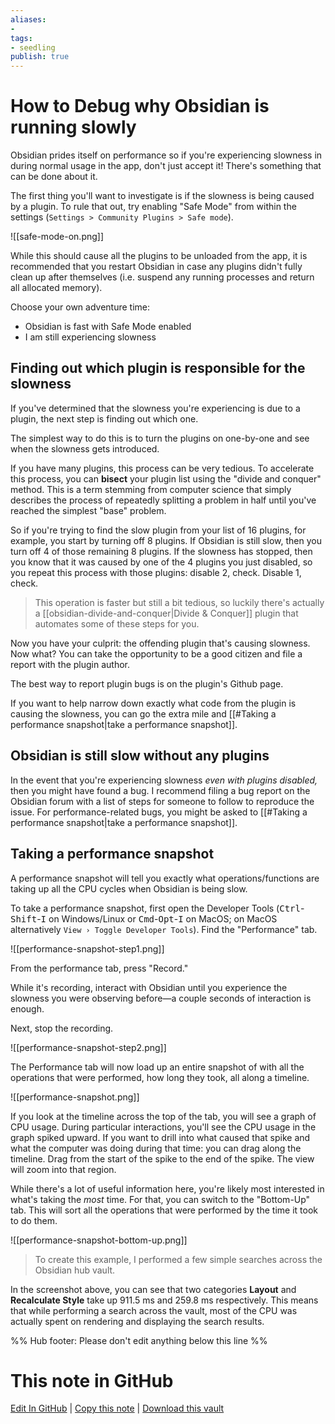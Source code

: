 ```yaml
---
aliases: 
- 
tags:
- seedling
publish: true
---
```


# How to Debug why Obsidian is running slowly

Obsidian prides itself on performance so if you're experiencing slowness in during normal usage in the app, don't just accept it! There's something that can be done about it.

The first thing you'll want to investigate is if the slowness is being caused by a plugin. To rule that out, try enabling "Safe Mode" from within the settings (`Settings > Community Plugins > Safe mode`).

![[safe-mode-on.png]]

While this should cause all the plugins to be unloaded from the app, it is recommended that you restart Obsidian in case any plugins didn't fully clean up after themselves (i.e. suspend any running processes and return all allocated memory).

Choose your own adventure time:
- Obsidian is fast with Safe Mode enabled
- I am still experiencing slowness

## Finding out which plugin is responsible for the slowness

If you've determined that the slowness you're experiencing is due to a plugin, the next step is finding out which one.

The simplest way to do this is to turn the plugins on one-by-one and see when the slowness gets introduced.

If you have many plugins, this process can be very tedious. To accelerate this process, you can **bisect** your plugin list using the "divide and conquer" method. This is a term stemming from computer science that simply describes the process of repeatedly splitting a problem in half until you've reached the simplest "base" problem.

So if you're trying to find the slow plugin from your list of 16 plugins, for example, you start by turning off 8 plugins. If Obsidian is still slow, then you turn off 4 of those remaining 8 plugins. If the slowness has stopped, then you know that it was caused by one of the 4 plugins you just disabled, so you repeat this process with those plugins: disable 2, check. Disable 1, check.

> This operation is faster but still a bit tedious, so luckily there's actually a [[obsidian-divide-and-conquer|Divide & Conquer]] plugin that automates some of these steps for you.

Now you have your culprit: the offending plugin that's causing slowness. Now what? You can take the opportunity to be a good citizen and file a report with the plugin author.

The best way to report plugin bugs is on the plugin's Github page.

If you want to help narrow down exactly what code from the plugin is causing the slowness, you can go the extra mile and [[#Taking a performance snapshot|take a performance snapshot]].

## Obsidian is still slow without any plugins

In the event that you're experiencing slowness _even with plugins disabled,_ then you might have found a bug. I recommend filing a bug report on the Obsidian forum with a list of steps for someone to follow to reproduce the issue. For performance-related bugs, you might be asked to [[#Taking a performance snapshot|take a performance snapshot]].

## Taking a performance snapshot

A performance snapshot will tell you exactly what operations/functions are taking up all the CPU cycles when Obsidian is being slow.

To take a performance snapshot, first open the Developer Tools (<kbd>Ctrl</kbd>-<kbd>Shift</kbd>-<kbd>I</kbd> on Windows/Linux or <kbd>Cmd</kbd>-<kbd>Opt</kbd>-<kbd>I</kbd> on MacOS; on MacOS alternatively `View › Toggle Developer Tools`). Find the "Performance" tab.

![[performance-snapshot-step1.png]]

From the performance tab, press "Record."

While it's recording, interact with Obsidian until you experience the slowness you were observing before—a couple seconds of interaction is enough.

Next, stop the recording.

![[performance-snapshot-step2.png]]

The Performance tab will now load up an entire snapshot of with all the operations that were performed, how long they took, all along a timeline.

![[performance-snapshot.png]]

If you look at the timeline across the top of the tab, you will see a graph of CPU usage. During particular interactions, you'll see the CPU usage in the graph spiked upward. If you want to drill into what caused that spike and what the computer was doing during that time: you can drag along the timeline. Drag from the start of the spike to the end of the spike. The view will zoom into that region.

While there's a lot of useful information here, you're likely most interested in what's taking the _most_ time. For that, you can switch to the "Bottom-Up" tab. This will sort all the operations that were performed by the time it took to do them.  

![[performance-snapshot-bottom-up.png]]

> To create this example, I performed a few simple searches across the Obsidian hub vault.

In the screenshot above, you can see that two categories **Layout** and **Recalculate Style** take up 911.5 ms and 259.8 ms respectively. This means that while performing a search across the vault, most of the CPU was actually spent on rendering and displaying the search results. 

%% Hub footer: Please don't edit anything below this line %%

# This note in GitHub

<span class="git-footer">[Edit In GitHub](https://github.dev/obsidian-community/obsidian-hub/blob/main/04%20-%20Guides%2C%20Workflows%2C%20%26%20Courses/Guides/How%20to%20debug%20why%20Obsidian%20is%20running%20slowly.md "git-hub-edit-note") | [Copy this note](https://raw.githubusercontent.com/obsidian-community/obsidian-hub/main/04%20-%20Guides%2C%20Workflows%2C%20%26%20Courses/Guides/How%20to%20debug%20why%20Obsidian%20is%20running%20slowly.md "git-hub-copy-note") | [Download this vault](https://github.com/obsidian-community/obsidian-hub/archive/refs/heads/main.zip "git-hub-download-vault") </span>
